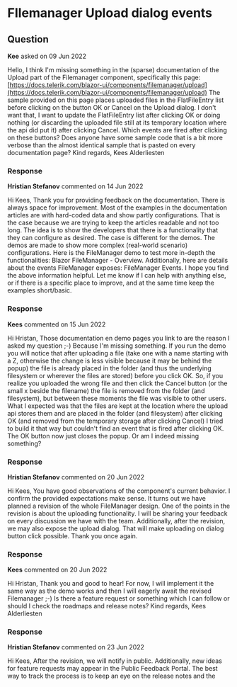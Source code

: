 # FIlemanager Upload dialog events

## Question

**Kee** asked on 09 Jun 2022

Hello, I think I'm missing something in the (sparse) documentation of the Upload part of the Filemanager component, specifically this page: [https://docs.telerik.com/blazor-ui/components/filemanager/upload](https://docs.telerik.com/blazor-ui/components/filemanager/upload) The sample provided on this page places uploaded files in the FlatFileEntry list before clicking on the button OK or Cancel on the Upload dialog. I don't want that, I want to update the FlatFileEntry list after clicking OK or doing nothing (or discarding the uploaded file still at its temporary location where the api did put it) after clicking Cancel. Which events are fired after clicking on these buttons? Does anyone have some sample code that is a bit more verbose than the almost identical sample that is pasted on every documentation page? Kind regards, Kees Alderliesten

### Response

**Hristian Stefanov** commented on 14 Jun 2022

Hi Kees, Thank you for providing feedback on the documentation. There is always space for improvement. Most of the examples in the documentation articles are with hard-coded data and show partly configurations. That is the case because we are trying to keep the articles readable and not too long. The idea is to show the developers that there is a functionality that they can configure as desired. The case is different for the demos. The demos are made to show more complex (real-world scenario) configurations. Here is the FileManager demo to test more in-depth the functionalities: Blazor FileManager - Overview. Additionally, here are details about the events FileManager exposes: FileManager Events. I hope you find the above information helpful. Let me know if I can help with anything else, or if there is a specific place to improve, and at the same time keep the examples short/basic.

### Response

**Kees** commented on 15 Jun 2022

Hi Hristan, Those documentation en demo pages you link to are the reason I asked my question ;-) Because I'm missing something. If you run the demo you will notice that after uploading a file (take one with a name starting with a Z, otherwise the change is less visible because it may be behind the popup) the file is already placed in the folder (and thus the underlying filesystem or wherever the files are stored) before you click OK. So, if you realize you uploaded the wrong file and then click the Cancel button (or the small x beside the filename) the file is removed from the folder (and filesystem), but between these moments the file was visible to other users. What I expected was that the files are kept at the location where the upload api stores them and are placed in the folder (and filesystem) after clicking OK (and removed from the temporary storage after clicking Cancel) I tried to build it that way but couldn't find an event that is fired after clicking OK. The OK button now just closes the popup. Or am I indeed missing something?

### Response

**Hristian Stefanov** commented on 20 Jun 2022

Hi Kees, You have good observations of the component's current behavior. I confirm the provided expectations make sense. It turns out we have planned a revision of the whole FileManager design. One of the points in the revision is about the uploading functionality. I will be sharing your feedback on every discussion we have with the team. Additionally, after the revision, we may also expose the upload dialog. That will make uploading on dialog button click possible. Thank you once again.

### Response

**Kees** commented on 20 Jun 2022

Hi Hristan, Thank you and good to hear! For now, I will implement it the same way as the demo works and then I will eagerly await the revised Filemanager ;-) Is there a feature request or something which I can follow or should I check the roadmaps and release notes? Kind regards, Kees Alderliesten

### Response

**Hristian Stefanov** commented on 23 Jun 2022

Hi Kees, After the revision, we will notify in public. Additionally, new ideas for feature requests may appear in the Public Feedback Portal. The best way to track the process is to keep an eye on the release notes and the
